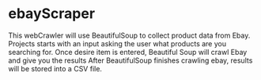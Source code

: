 # ebayScraper

This webCrawler will use BeautifulSoup to collect product data from Ebay.
Projects starts with an input asking the user what products are you searching for.
Once desire item is entered, Beautiful Soup will crawl Ebay and give you the results
After BeautifulSoup finishes crawling ebay, results will be stored into a CSV file.
